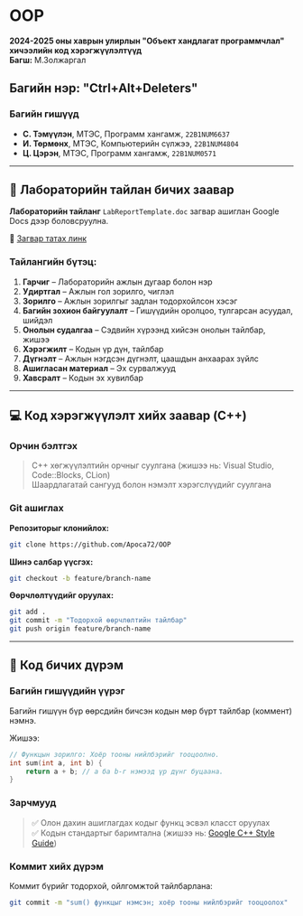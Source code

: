 # OOP

**2024-2025 оны хаврын улирлын "Объект хандлагат программчлал" хичээлийн код хэрэгжүүлэлтүүд**  
**Багш:** М.Золжаргал

## Багийн нэр: "Ctrl+Alt+Deleters"

### Багийн гишүүд

- **C. Тэмүүлэн**, МТЭС, Программ хангамж, `22B1NUM6637`
- **И. Төрмөнх**, МТЭС, Компьютерийн сүлжээ, `22B1NUM4804`
- **Ц. Цэрэн**, МТЭС, Программ хангамж, `22B1NUM0571`

---

## 🧾 Лабораторийн тайлан бичих заавар

**Лабораторийн тайланг** `LabReportTemplate.doc` загвар ашиглан Google Docs дээр боловсруулна.

📄 [Загвар татах линк](https://docs.google.com/document/d/1sbR_hO0n2HkFp8-fzHfxO9CIu2-W1icv2JyTWrAHXdo/edit?usp=sharing)

### Тайлангийн бүтэц:

1. **Гарчиг** – Лабораторийн ажлын дугаар болон нэр  
2. **Удиртгал** – Ажлын гол зорилго, чиглэл  
3. **Зорилго** – Ажлын зорилгыг задлан тодорхойлсон хэсэг  
4. **Багийн зохион байгуулалт** – Гишүүдийн оролцоо, тулгарсан асуудал, шийдэл  
5. **Онолын судалгаа** – Сэдвийн хүрээнд хийсэн онолын тайлбар, жишээ  
6. **Хэрэгжилт** – Кодын үр дүн, тайлбар  
7. **Дүгнэлт** – Ажлын нэгдсэн дүгнэлт, цаашдын анхаарах зүйлс  
8. **Ашигласан материал** – Эх сурвалжууд  
9. **Хавсралт** – Кодын эх хувилбар

---

## 💻 Код хэрэгжүүлэлт хийх заавар (C++)

### Орчин бэлтгэх

> C++ хөгжүүлэлтийн орчныг суулгана (жишээ нь: Visual Studio, Code::Blocks, CLion)  
> Шаардлагатай сангууд болон нэмэлт хэрэгслүүдийг суулгана

### Git ашиглах

**Репозиторыг клонийлох:**
```bash
git clone https://github.com/Apoca72/OOP
```

**Шинэ салбар үүсгэх:**
```bash
git checkout -b feature/branch-name
```

**Өөрчлөлтүүдийг оруулах:**
```bash
git add .
git commit -m "Тодорхой өөрчлөлтийн тайлбар"
git push origin feature/branch-name
```

---

## 🔧 Код бичих дүрэм

### Багийн гишүүдийн үүрэг

Багийн гишүүн бүр өөрсдийн бичсэн кодын мөр бүрт тайлбар (коммент) нэмнэ.

Жишээ:
```cpp
// Функцын зорилго: Хоёр тооны нийлбэрийг тооцоолно.
int sum(int a, int b) {
    return a + b; // a ба b-г нэмээд үр дүнг буцаана.
}
```

### Зарчмууд

> ✅ Олон дахин ашиглагдах кодыг функц эсвэл класст оруулах  
> ✅ Кодын стандартыг баримтална (жишээ нь: [Google C++ Style Guide](https://google.github.io/styleguide/cppguide.html))

### Коммит хийх дүрэм

Коммит бүрийг тодорхой, ойлгомжтой тайлбарлана:

```bash
git commit -m "sum() функцыг нэмсэн; хоёр тооны нийлбэрийг тооцоолох"
```
